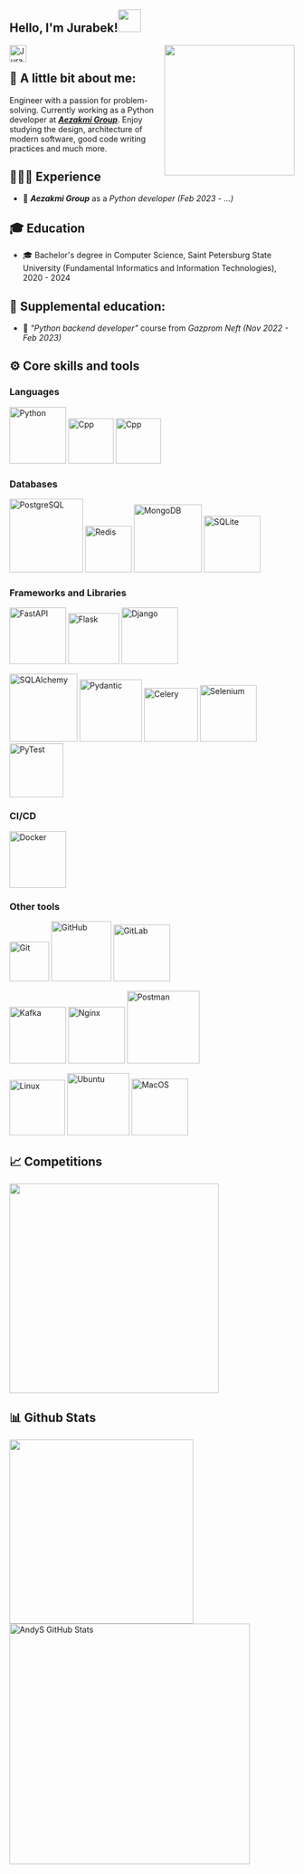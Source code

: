 <h2>Hello, I'm Jurabek!<img src="https://media3.giphy.com/media/MCXpHZt0E3wuDIWUkQ/giphy.gif?cid=790b7611085a1657c7a3b3c9933d62e919a620b786919b85&rid=giphy.gif&ct=s" width="40"></h2>

<div>
  
<a href="https://t.me/jurabekaminov" target="_blank" rel="nofollow"><img align="left" alt="Jurabek's tg" width="30px" src="https://img.icons8.com/nolan/344/telegram-app.png"/></a>
</div>  

<img align='right' src="https://media.giphy.com/media/M9gbBd9nbDrOTu1Mqx/giphy.gif" width="230">  
<br />


## 📝 A little bit about me:

Engineer with a passion for problem-solving. Currently working as a Python developer at [***Aezakmi Group***](https://aezakmi.group). Enjoy studying the design, architecture of modern software, good code writing practices and much more.

## 👨🏻‍💻 Experience
- 💼 ***Aezakmi Group*** as a *Python developer (Feb 2023 - ...)*

## 🎓 Education
- 🎓 Bachelor's degree in Computer Science, Saint Petersburg State University (Fundamental Informatics and Information Technologies), 2020 - 2024

## 📕 Supplemental education:
- 📕 *"Python backend developer"* course from *Gazprom Neft (Nov 2022 - Feb 2023)*


## ⚙️ Core skills and tools

### Languages
<p>
  <img src="https://img.shields.io/badge/-Python-001?&logo=Python" alt="Python" width="100" />
  <img src="https://img.shields.io/badge/C++-%23000000?logo=c%2B%2B" alt="Cpp" width="80" />
  <img src="https://img.shields.io/badge/Swift-001?&logo=Swift" alt="Cpp" width="80" />
</p>

### Databases
<p>
  <img src="https://img.shields.io/badge/-PostgreSQL-000000?logo=postgresql&logoColor=blue" alt="PostgreSQL" width="130" />
  <img src="https://img.shields.io/badge/-Redis-000000?logo=redis&logoColor=red" alt="Redis" width="82" />
  <img src="https://img.shields.io/badge/-MongoDB-000000?logo=mongodb&logoColor=green" alt="MongoDB" width="120" />
  <img src="https://img.shields.io/badge/-SQLite-000000?logo=sqlite&logoColor=blue" alt="SQLite" width="100" />
</p>

### Frameworks and Libraries
<p>
  <img src="https://img.shields.io/badge/-FastAPI-000000?logo=fastapi&logoColor=deap+teal" alt="FastAPI" width="100"/>
  <img src="https://img.shields.io/badge/-Flask-000000?logo=flask&logoColor=white" alt="Flask" width="90"/>
  <img src="https://img.shields.io/badge/-Django-000000?logo=django&logoColor=green" alt="Django" width="100"/>
</p>
<p>
  <img src="https://img.shields.io/badge/-SQLAlchemy-000000?logo=sqlalchemy&logoColor=None" alt="SQLAlchemy" width="120">
  <img src="https://img.shields.io/badge/-Pydantic-000000?logo=pydantic&logoColor=pink" alt="Pydantic" width="110">
  <img src="https://img.shields.io/badge/-Celery-000000?logo=celery&logoColor=green" alt="Celery" width="95">
  <img src="https://img.shields.io/badge/-Selenium-000000?logo=selenium&logoColor=green" alt="Selenium" width="100"/>
  <img src="https://img.shields.io/badge/-Pytest-000000?logo=pytest&logoColor=white" alt="PyTest" width="95"/>
</p>

### CI/CD
<p>
  <img src="https://img.shields.io/badge/-Docker-000000?logo=docker&logoColor=blue" alt="Docker" width="100" />

</p>

### Other tools
<p>
  <img src="https://img.shields.io/badge/-Git-000000?logo=git&logoColor=orange" alt="Git" width="70" />
  <img src="https://img.shields.io/badge/-GitHub-000000?logo=github&logoColor=white" alt="GitHub" width="106" />
  <img src="https://img.shields.io/badge/-GitLab-000000?logo=gitlab&logoColor=orange" alt="GitLab" width="100" />

</p>
<p>
  <img src="https://img.shields.io/badge/-Kafka-000000?logo=apache-kafka&logoColor=orange" alt="Kafka" width="100" />
  <img src="https://img.shields.io/badge/-Nginx-000000?logo=nginx&logoColor=green" alt="Nginx" width="100" />
  <img src="https://img.shields.io/badge/-Postman-000000?logo=postman&logoColor=orange" alt="Postman" width="128" />
</p>
<p>
  <img src="https://img.shields.io/badge/-Linux-000000?logo=linux" alt="Linux" width="98" />
  <img src="https://img.shields.io/badge/-Ubuntu-000000?logo=ubuntu&logoColor=orange" alt="Ubuntu" width="110" />
  <img src="https://img.shields.io/badge/MacOS-000000?logo=apple" alt="MacOS" width="100" />
</p>


## 📈 Competitions
<p>
  <a href='https://github.com/jurabekaminov/leetcode-stats'>
    <img src="https://leetcode-stats-six.vercel.app/?username=1ordhokage&theme=dark" width="370" />
  </a>
</p>

## 📊 Github Stats
<a href='https://github.com/jurabekaminov/github-stats-transparent'>
  <img align="center" src="https://github-readme-stats.vercel.app/api/top-langs/?username=jurabekaminov&hide=QML&layout=compact&theme=synthwave" width="325"/>
</a>
<a href='https://github.com/AndyS1mpson/github-stats-transparent'>
  <img align="center" src="https://github-readme-stats.vercel.app/api?username=jurabekaminov&show_icons=true&hide_border=true&theme=synthwave" alt="AndyS GitHub Stats" width="425"/>
</a>
